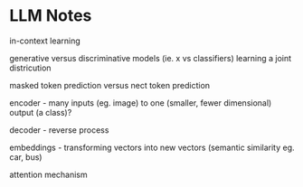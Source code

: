 # LLM Notes

in-context learning

generative versus discriminative models (ie. x vs classifiers) learning a joint districution

masked token prediction versus nect token prediction

encoder - many inputs (eg. image) to one (smaller, fewer dimensional) output (a class)?

decoder - reverse process

embeddings - transforming vectors into new vectors (semantic similarity eg. car, bus)

attention mechanism


